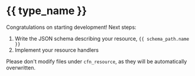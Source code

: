 # {{ type_name }}

Congratulations on starting development! Next steps:

1. Write the JSON schema describing your resource, `{{ schema_path.name }}`
2. Implement your resource handlers


Please don't modify files under `cfn_resource`, as they will be
automatically overwritten.


